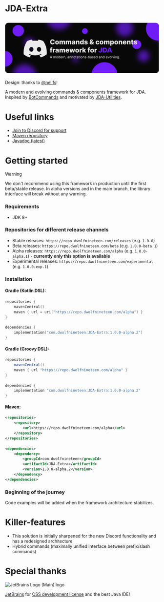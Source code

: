 # JDA-Extra

![JDA-Extra](banner.png)
---
Design: thanks to [@nelifs](https://github.com/nelifs)!

A modern and evolving commands & components framework for JDA. Inspired by [BotCommands](https://github.com/freya022/BotCommands) and motivated by [JDA-Utilities](https://github.com/JDA-Applications/JDA-Utilities).

# Useful links
* [Join to Discord for support](https://discord.gg/QN7Ef2KGkU)
* [Maven repository](https://repo.dwolfnineteen.com/)
* [Javadoc (latest)](https://repo.dwolfnineteen.com/javadoc/alpha/com/dwolfnineteen/JDA-Extra/latest)

# Getting started

> [!WARNING]
> We don't recommend using this framework in production until the first beta/stable release. In alpha versions and in the main branch, the library interface will break without any warning.

### Requirements
* JDK 8+

### Repositories for different release channels
* Stable releases: `https://repo.dwolfnineteen.com/releases` (e.g. `1.0.0`)
* Beta releases: `https://repo.dwolfnineteen.com/beta` (e.g. `1.0.0-beta.1`)
* Alpha releases: `https://repo.dwolfnineteen.com/alpha` (e.g. `1.0.0-alpha.1`) - **currently only this option is available**
* Experimental releases: `https://repo.dwolfnineteen.com/experimental` (e.g. `1.0.0-exp.1`)

### Installation

#### Gradle (Kotlin DSL):
```kotlin
repositories {
    mavenCentral()
    maven { url = uri("https://repo.dwolfnineteen.com/alpha") }
}

dependencies {
    implementation("com.dwolfnineteen:JDA-Extra:1.0.0-alpha.2")
}
```

#### Gradle (Groovy DSL):
```groovy
repositories {
    mavenCentral()
    maven { url "https://repo.dwolfnineteen.com/alpha" }
}

dependencies {
    implementation "com.dwolfnineteen:JDA-Extra:1.0.0-alpha.2"
}
```

#### Maven:
```xml
<repositories>
    <repository>
        <url>https://repo.dwolfnineteen.com/alpha</url>
    </repository>
</repositories>

<dependencies>
    <dependency>
        <groupId>com.dwolfnineteen</groupId>
        <artifactId>JDA-Extra</artifactId>
        <version>1.0.0-alpha.2</version>
    </dependency>
</dependencies>
```

### Beginning of the journey
Code examples will be added when the framework architecture stabilizes.

# Killer-features
* This solution is initially sharpened for the new Discord functionality and has a redesigned architecture
* Hybrid commands (maximally unified interface between prefix/slash commands)

# Special thanks

<img alt="JetBrains Logo (Main) logo" height="150" src="https://resources.jetbrains.com/storage/products/company/brand/logos/jb_beam.png" width="150"/>

[JetBrains](https://www.jetbrains.com/) for [OSS development license](https://www.jetbrains.com/community/opensource/#support) and the best Java IDE!
